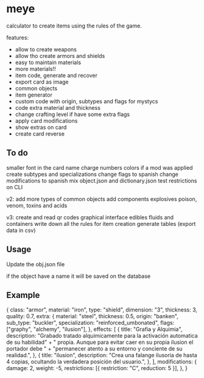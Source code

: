 # meye

calculator to create items using the rules of the game.

features:
- allow to create weapons
- allow tho create armors and shields
- easy to maintain materials
- more materials!!
- item code, generate and recover
- export card as image
- common objects
- item generator
- custom code with origin, subtypes and flags for mystycs 
- code extra material and thickness
- change crafting level if have some extra flags
- apply card modifications
- show extras on card
- create card reverse

## To do
smaller font in the card name
charge numbers colors if a mod was applied
create subtypes and specializations
change flags to spanish
change modifications to spanish
mix object.json and dictionary.json
test restrictions on CLI

v2:
add more types of common objects
add components
explosives
poison, venom, toxins and acids

v3:
create and read qr codes
graphical interface
edibles
fluids and containers
write down all the rules for item creation
generate tables (export data in csv)

## Usage

Update the obj.json file

if the object have a name it will be saved on the database


## Example

{
    class: "armor",
    material: "iron",
    type: "shield",
    dimension: "3",
    thickness: 3,
    quality: 0.7,
    extra: {
      material: "steel",
      thickness: 0.5,
      origin: "banken",
      sub_type: "buckler",
      specialization: "reinforced_umbonated",
      flags: ["graphy", "alchemy", "ilusion"],
    },
    effects: [
      {
        title: "Grafia y Alquimia",
        description:
          "Grabado tratado alquimicamente para la activación automatica de su habilidad" +
          " propia. Aunque para evitar caer en su propia ilusion el portador debe " +
          "permanecer atento a su entorno y conciente de su realidad.",
      },
      {
        title: "ilusion",
        description:
          "Crea una falange ilusoria de hasta 4 copias, ocultando la verdadera posición del usuario.",
      },
    ],
    modifications: {
      damage: 2,
      weight: -5,
      restrictions: [{ restriction: "C", reduction: 5 }],
    },
  }